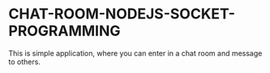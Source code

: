 # CHAT-ROOM-NODEJS-SOCKET-PROGRAMMING

This is simple application, where you can enter in a chat room and message to others.
